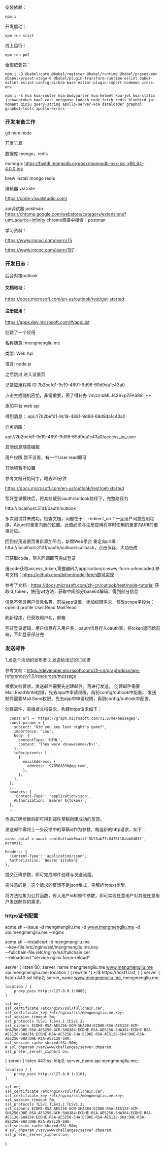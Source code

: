 
安装依赖：

```
npm i
```
开发启动：

```
npm run start
```

线上运行：

```
npm run pm2
```

全部依赖包：

```
npm i -D @babel/core @babel/register @babel/runtime @babel/preset-env @babel/preset-stage-0 @babel/plugin-transform-runtime eslint babel-eslint eslint-config-airbnb-base eslint-plugin-import nodemon cross-env

npm i -S koa koa-router koa-bodyparser koa-helmet koa-jwt koa-static jsonwebtoken koa2-cors mongoose lodash node-fetch redis bluebird joi moment qiniu query-string apollo-server-koa dataloader graphql graphql-tools apollo-errors 

```

### 开发准备工作

git
nvm
node

开发工具

数据库 mongo，redis

monogo: https://fastdl.mongodb.org/osx/mongodb-osx-ssl-x86_64-4.0.0.tgz

brew install mongo redis

编辑器 vsCode

https://code.visualstudio.com/

api调试器 postman
https://chrome.google.com/webstore/category/extensions?utm_source=infinity
chrome商店中搜索：postman


学习资料：

https://www.imooc.com/learn/75

https://www.imooc.com/learn/197

### 开发日志：

后台对接outlook

#### 文档地址：

https://docs.microsoft.com/en-us/outlook/rest/get-started

#### 注册应用：

https://apps.dev.microsoft.com/#/appList

创建了一个应用

名称随意: mengmengliu.me

类型: Web Api

语言: node.js

之后跳过,进入设置页

记录应用程序 ID
7b2befd1-9c19-4891-9d98-69d9da1c43a0

点击生成随机密钥，非常重要，丢了得补办
vmjzmbMLJ426=pZFAS89=+~

添加平台
web api

得到消息：
api://7b2befd1-9c19-4891-9d98-69d9da1c43a0

许可范围：

api://7b2befd1-9c19-4891-9d98-69d9da1c43a0/access_as_user

其他信息随意编辑

用户权限 暂不设置，有一个User.read即可

其他项暂不设置

参考文档开始码字，略去20分钟

https://docs.microsoft.com/en-us/outlook/rest/get-started

写好登录模块后，将其挂载到oauth/outlook路径下，完整路径为

http://localhost:3101/oauth/outlook

多次测试并未成功，检查文档，问题在于：
redirect_uri：一旦用户同意应用程序，Azure将重定向到的位置。此值必须与注册应用程序时使用的重定向URI的值相对应。

回到应用设置页重新添加平台，新增Web平台
重定向url填：http://localhost:3101/oauth/outlook/callback，点击保存，大功告成

已获取code，带入回调即可完成登录

用code获取access_token,需要编码为application/x-www-form-urlencoded
参考文档：https://github.com/bitinn/node-fetch即可实现


参考了文档：https://docs.microsoft.com/zh-cn/outlook/rest/node-tutorial
获取id_token，使用jwt方法，获取中间部分base64解码，得到部分信息

信息不包含用户信息名等，前往app设置，添加权限需求，修改scope字段为：openid profile User.Read Mail.Read

刷新程序，已获取用户名，邮箱

写好登录逻辑，用户信息存入用户表，oauth信息存入oauth表，将token返回给前端，至此登录部分完

### 发送邮件

1.发送个活动的发布者
2.发送给活动的订阅者

参考文档：https://developer.microsoft.com/zh-cn/graph/docs/api-reference/v1.0/resources/message

根据文档要求，发送邮件需要先创建邮件，再进行发送。
创建邮件需要Mail.ReadWrite权限，先去app中申请权限，再到config/outlook中配置。
发送邮件需要Mail.Send权限，先去app中申请权限，再到config/outlook中配置。

创建邮件，需根据文档要求，构建https请求如下：

```
  const url = 'https://graph.microsoft.com/v1.0/me/messages';
  const params = {
    subject: "Did you see last night's game?",
    importance: 'Low',
    body: {
      contentType: 'HTML',
      content: 'They were <b>awesome</b>!',
    },
    toRecipients: [
      {
        emailAddress: {
          address: '970568830@qq.com',
        },
      },
    ],
  };
  ...
  headers: {
    'Content-Type': 'application/json',
    Authorization: `Bearer ${token}`,
  },
  ...
```

传递正确参数后即可得到邮件草稿创建成功的反馈。

发送邮件需将上一步反馈中的草稿id作为参数，构造新的http请求，如下：

```
const data2 = await sentOutlookEmail('5b73ab77c8476f10abb5401f', params);

headers: {
  'Content-Type': 'application/json',
  Authorization: `Bearer ${token}`,
},
```

提交正确参数，即可完成邮件创建与发送流程。

需注意的是：这个请求的反馈不是json格式，需解析为text类型。

将方法抽象为公共函数，传入用户id和邮件参数，即可实现任意用户对其他任意用户发送邮件的需求。


### https证书配置

acme.sh --issue -d mengmengliu.me -d www.mengmengliu.me -d api.mengmengliu.me --nginx

acme.sh --installcert  -d  mengmengliu.me   \
        --key-file   /etc/nginx/ssl/mengmengliu.me.key \
        --fullchain-file /etc/nginx/ssl/fullchain.cer \
        --reloadcmd  "service nginx force-reload"


server {
    listen 80;
    server_name mengmengliu.me www.mengmengliu.me api.mengmengliu.me;
    location / {
        rewrite ^(.*)$ https://$host$1 last;
    }
}
server {
    listen 443 ssl http2;
    server_name www.mengmengliu.me, mengmengliu.me;
   
    location / {
        proxy_pass http://127.0.0.1:8000;
    }

    ssl on;
    ssl_certificate /etc/nginx/ssl/fullchain.cer;
    ssl_certificate_key /etc/nginx/ssl/mengmengliu.me.key;
    ssl_session_timeout 5m;
    ssl_protocols TLSv1 TLSv1.1 TLSv1.2;
    ssl_ciphers ECDHE-RSA-AES256-GCM-SHA384:ECDHE-RSA-AES128-GCM-SHA256:DHE-RSA-AES256-GCM-SHA384:ECDHE-RSA-AES256-SHA384:ECDHE-RSA-AES128-SHA256:ECDHE-RSA-AES256-SHA:ECDHE-RSA-AES128-SHA:DHE-RSA-AES256-SHA:DHE-RSA-AES128-SHA;
    ssl_session_cache shared:SSL:50m;
    # ssl_dhparam /var/www/challenges/server.dhparam;
    ssl_prefer_server_ciphers on;
}
server {
    listen 443 ssl http2;
    server_name api.mengmengliu.me;
   
    location / {
        proxy_pass http://127.0.0.1:3101;
    }

    ssl on;
    ssl_certificate /etc/nginx/ssl/fullchain.cer;
    ssl_certificate_key /etc/nginx/ssl/mengmengliu.me.key;
    ssl_session_timeout 5m;
    ssl_protocols TLSv1 TLSv1.1 TLSv1.2;
    ssl_ciphers ECDHE-RSA-AES256-GCM-SHA384:ECDHE-RSA-AES128-GCM-SHA256:DHE-RSA-AES256-GCM-SHA384:ECDHE-RSA-AES256-SHA384:ECDHE-RSA-AES128-SHA256:ECDHE-RSA-AES256-SHA:ECDHE-RSA-AES128-SHA:DHE-RSA-AES256-SHA:DHE-RSA-AES128-SHA;
    ssl_session_cache shared:SSL:50m;
    # ssl_dhparam /var/www/challenges/server.dhparam;
    ssl_prefer_server_ciphers on;
}
